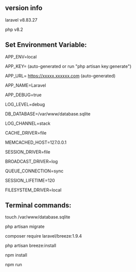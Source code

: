 ## version info

laravel v8.83.27

php v8.2

## Set Environment Variable:

APP_ENV=local

APP_KEY= (auto-generated or run "php artisan key:generate")

APP_URL= https://xxxxx.xxxxxx.com (auto-generated)

APP_NAME=Laravel

APP_DEBUG=true

LOG_LEVEL=debug

DB_DATABASE=/var/www/database.sqlite

LOG_CHANNEL=stack

CACHE_DRIVER=file

MEMCACHED_HOST=127.0.0.1

SESSION_DRIVER=file

BROADCAST_DRIVER=log

QUEUE_CONNECTION=sync

SESSION_LIFETIME=120

FILESYSTEM_DRIVER=local

## Terminal commands:

touch /var/www/database.sqlite

php artisan migrate

composer require laravel/breeze:1.9.4

php artisan breeze:install

npm install

npm run






